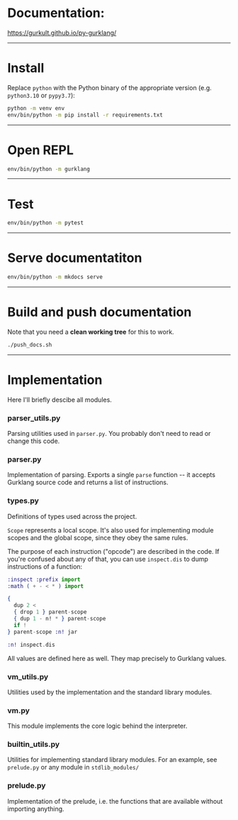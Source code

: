 # Documentation:

https://gurkult.github.io/py-gurklang/

---

# Install

Replace `python` with the Python binary of the appropriate version
(e.g. `python3.10` or `pypy3.7`):
```bash
python -m venv env
env/bin/python -m pip install -r requirements.txt
```
---

# Open REPL

```bash
env/bin/python -m gurklang
```

---

# Test

```bash
env/bin/python -m pytest
```

---

# Serve documentatiton

```bash
env/bin/python -m mkdocs serve
```

---

# Build and push documentation

Note that you need a **clean working tree** for this to work.

```bash
./push_docs.sh
```

---

# Implementation

Here I'll briefly descibe all modules.


### parser_utils.py

Parsing utilities used in `parser.py`. You probably don't need to read or
change this code.


### parser.py

Implementation of parsing. Exports a single `parse` function -- it accepts
Gurklang source code and returns a list of instructions.


### types.py

Definitions of types used across the project.

`Scope` represents a local scope. It's also used for implementing
module scopes and the global scope, since they obey the same rules.

The purpose of each instruction ("opcode") are described in the code.
If you're confused about any of that, you can use `inspect.dis` to dump
instructions of a function:
```elixir
:inspect :prefix import
:math ( + - < * ) import

{
  dup 2 <
  { drop 1 } parent-scope
  { dup 1 - n! * } parent-scope
  if !
} parent-scope :n! jar

:n! inspect.dis
```

All values are defined here as well. They map precisely to Gurklang values.


### vm_utils.py

Utilities used by the implementation and the standard library modules.


### vm.py

This module implements the core logic behind the interpreter.


### builtin_utils.py

Utilities for implementing standard library modules. For an example, see
`prelude.py` or any module in `stdlib_modules/`


### prelude.py

Implementation of the prelude, i.e. the functions that are available without
importing anything.
